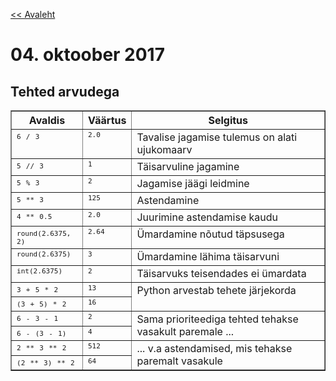 [<< Avaleht](/)

<style>
.pre {
    font-family: monospace;
    white-space: pre;
}
</style>

# 04. oktoober 2017

## Tehted arvudega

<table border="1" class="docutils">
<colgroup>
<col width="23%" />
<col width="11%" />
<col width="66%" />
</colgroup>
<thead valign="bottom">
<tr class="row-odd"><th class="head">Avaldis</th>
<th class="head">Väärtus</th>
<th class="head">Selgitus</th>
</tr>
</thead>
<tbody valign="top">
<tr class="row-even"><td><code class="docutils literal"><span class="pre">6</span> <span class="pre">/</span> <span class="pre">3</span></code></td>
<td><code class="docutils literal"><span class="pre">2.0</span></code></td>
<td>Tavalise jagamise tulemus on alati ujukomaarv</td>
</tr>
<tr class="row-odd"><td><code class="docutils literal"><span class="pre">5</span> <span class="pre">//</span> <span class="pre">3</span></code></td>
<td><code class="docutils literal"><span class="pre">1</span></code></td>
<td>Täisarvuline jagamine</td>
</tr>
<tr class="row-even"><td><code class="docutils literal"><span class="pre">5</span> <span class="pre">%</span> <span class="pre">3</span></code></td>
<td><code class="docutils literal"><span class="pre">2</span></code></td>
<td>Jagamise jäägi leidmine</td>
</tr>
<tr class="row-odd"><td><code class="docutils literal"><span class="pre">5</span> <span class="pre">**</span> <span class="pre">3</span></code></td>
<td><code class="docutils literal"><span class="pre">125</span></code></td>
<td>Astendamine</td>
</tr>
<tr class="row-even"><td><code class="docutils literal"><span class="pre">4</span> <span class="pre">**</span> <span class="pre">0.5</span></code></td>
<td><code class="docutils literal"><span class="pre">2.0</span></code></td>
<td>Juurimine astendamise kaudu</td>
</tr>
<tr class="row-odd"><td><code class="docutils literal"><span class="pre">round(2.6375,</span> <span class="pre">2)</span></code></td>
<td><code class="docutils literal"><span class="pre">2.64</span></code></td>
<td>Ümardamine nõutud täpsusega</td>
</tr>
<tr class="row-even"><td><code class="docutils literal"><span class="pre">round(2.6375)</span></code></td>
<td><code class="docutils literal"><span class="pre">3</span></code></td>
<td>Ümardamine lähima täisarvuni</td>
</tr>
<tr class="row-odd"><td><code class="docutils literal"><span class="pre">int(2.6375)</span></code></td>
<td><code class="docutils literal"><span class="pre">2</span></code></td>
<td>Täisarvuks teisendades ei ümardata</td>
</tr>
<tr class="row-even"><td><code class="docutils literal"><span class="pre">3</span> <span class="pre">+</span> <span class="pre">5</span> <span class="pre">*</span> <span class="pre">2</span></code></td>
<td><code class="docutils literal"><span class="pre">13</span></code></td>
<td rowspan="2">Python arvestab tehete järjekorda</td>
</tr>
<tr class="row-odd"><td><code class="docutils literal"><span class="pre">(3</span> <span class="pre">+</span> <span class="pre">5)</span> <span class="pre">*</span> <span class="pre">2</span></code></td>
<td><code class="docutils literal"><span class="pre">16</span></code></td>
</tr>
<tr class="row-even"><td><code class="docutils literal"><span class="pre">6</span> <span class="pre">-</span> <span class="pre">3</span> <span class="pre">-</span> <span class="pre">1</span></code></td>
<td><code class="docutils literal"><span class="pre">2</span></code></td>
<td rowspan="2">Sama prioriteediga tehted tehakse vasakult paremale ...</td>
</tr>
<tr class="row-odd"><td><code class="docutils literal"><span class="pre">6</span> <span class="pre">-</span> <span class="pre">(3</span> <span class="pre">-</span> <span class="pre">1)</span></code></td>
<td><code class="docutils literal"><span class="pre">4</span></code></td>
</tr>
<tr class="row-even"><td><code class="docutils literal"><span class="pre">2</span> <span class="pre">**</span> <span class="pre">3</span> <span class="pre">**</span> <span class="pre">2</span></code></td>
<td><code class="docutils literal"><span class="pre">512</span></code></td>
<td rowspan="2">... v.a astendamised, mis tehakse paremalt vasakule</td>
</tr>
<tr class="row-odd"><td><code class="docutils literal"><span class="pre">(2</span> <span class="pre">**</span> <span class="pre">3)</span> <span class="pre">**</span> <span class="pre">2</span></code></td>
<td><code class="docutils literal"><span class="pre">64</span></code></td>
</tr>
</tbody>
</table>